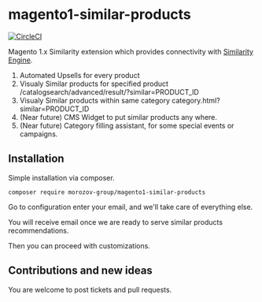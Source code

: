 # magento1-similar-products
[![CircleCI](https://circleci.com/gh/morozov-group/magento1-similar-products/tree/master.svg?style=svg&circle-token=037649b5ce048e3968799d5a9758464a674922c9)](https://circleci.com/gh/morozov-group/magento1-similar-products/tree/master)

Magento 1.x Similarity extension which provides connectivity with [Similarity Engine](https://morozov.group/en/similarity).

1. Automated Upsells for every product
2. Visualy Similar products for specified product /catalogsearch/advanced/result/?similar=PRODUCT_ID
3. Visualy Similar products within same category category.html?similar=PRODUCT_ID
4. (Near future) CMS Widget to put similar products any where.
5. (Near future) Category filling assistant, for some special events or campaigns.

## Installation
Simple installation via composer.
```
composer require morozov-group/magento1-similar-products
```
Go to configuration enter your email, and we'll take care of everything else.

You will receive email once we are ready to serve similar products recommendations.

Then you can proceed with customizations.

## Contributions and new ideas 
You are welcome to post tickets and pull requests.
